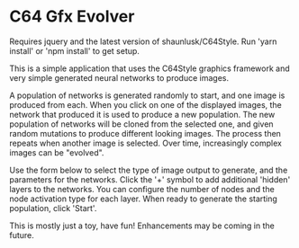 # C64 Gfx Evolver

Requires jquery and the latest version of shaunlusk/C64Style.
Run 'yarn install' or 'npm install' to get setup.

This is a simple application that uses the C64Style graphics framework
and very simple generated neural networks to produce images.

A population of networks is generated randomly to start, and one image is
produced from each. When you click on one of the displayed images, the
network that produced it is used to produce a new population.  The new
population of networks will be cloned from the selected one, and given
random mutations to produce different looking images.  The process
then repeats when another image is selected.  Over time, increasingly
complex images can be "evolved".

Use the form below to select the type of image output to generate,
and the parameters for the networks.  Click the '+' symbol to add additional
'hidden' layers to the networks.  You can configure the number of nodes
and the node activation type for each layer.  When ready to generate the
starting population, click 'Start'.

This is mostly just a toy, have fun!  Enhancements may be coming in the
future.
